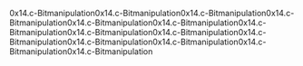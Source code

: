 0x14.c-Bitmanipulation0x14.c-Bitmanipulation0x14.c-Bitmanipulation0x14.c-Bitmanipulation0x14.c-Bitmanipulation0x14.c-Bitmanipulation0x14.c-Bitmanipulation0x14.c-Bitmanipulation0x14.c-Bitmanipulation0x14.c-Bitmanipulation0x14.c-Bitmanipulation0x14.c-Bitmanipulation0x14.c-Bitmanipulation0x14.c-Bitmanipulation

